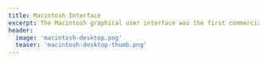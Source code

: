 ```yaml
---
title: Macintosh Interface
excerpt: The Macintosh graphical user interface was the first commercially successful desktop interface and it enabled the development of a generation of accessible user applications, such as desktop publishing, image processing, and multimedia.
header:
  image: 'macintosh-desktop.png'
  teaser: 'macintosh-desktop-thumb.png'
---
```

